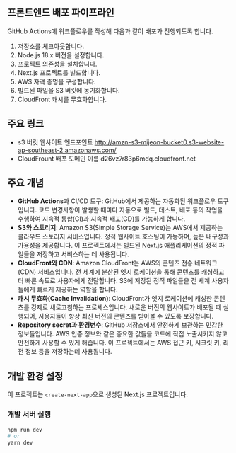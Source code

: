## 프론트엔드 배포 파이프라인

GitHub Actions에 워크플로우를 작성해 다음과 같이 배포가 진행되도록 합니다.

1. 저장소를 체크아웃합니다.
2. Node.js 18.x 버전을 설정합니다.
3. 프로젝트 의존성을 설치합니다.
4. Next.js 프로젝트를 빌드합니다.
5. AWS 자격 증명을 구성합니다.
6. 빌드된 파일을 S3 버킷에 동기화합니다.
7. CloudFront 캐시를 무효화합니다.

## 주요 링크

- s3 버킷 웹사이트 엔드포인트 
    http://amzn-s3-mijeon-bucket0.s3-website-ap-southeast-2.amazonaws.com/
- CloudFrount 배포 도메인 이름
    d26vz7r83p6mdq.cloudfront.net

## 주요 개념

- **GitHub Actions**과 CI/CD 도구: GitHub에서 제공하는 자동화된 워크플로우 도구입니다. 코드 변경사항이 발생할 때마다 자동으로 빌드, 테스트, 배포 등의 작업을 수행하여 지속적 통합(CI)과 지속적 배포(CD)를 가능하게 합니다.
- **S3와 스토리지**: Amazon S3(Simple Storage Service)는 AWS에서 제공하는 클라우드 스토리지 서비스입니다. 정적 웹사이트 호스팅이 가능하며, 높은 내구성과 가용성을 제공합니다. 이 프로젝트에서는 빌드된 Next.js 애플리케이션의 정적 파일들을 저장하고 서비스하는 데 사용됩니다.
- **CloudFront와 CDN**: Amazon CloudFront는 AWS의 콘텐츠 전송 네트워크(CDN) 서비스입니다. 전 세계에 분산된 엣지 로케이션을 통해 콘텐츠를 캐싱하고 더 빠른 속도로 사용자에게 전달합니다. S3에 저장된 정적 파일들을 전 세계 사용자들에게 빠르게 제공하는 역할을 합니다.
- **캐시 무효화(Cache Invalidation)**: CloudFront가 엣지 로케이션에 캐싱한 콘텐츠를 강제로 새로고침하는 프로세스입니다. 새로운 버전의 웹사이트가 배포될 때 실행되어, 사용자들이 항상 최신 버전의 콘텐츠를 받아볼 수 있도록 보장합니다.
- **Repository secret과 환경변수**: GitHub 저장소에서 안전하게 보관하는 민감한 정보들입니다. AWS 인증 정보와 같은 중요한 값들을 코드에 직접 노출시키지 않고 안전하게 사용할 수 있게 해줍니다. 이 프로젝트에서는 AWS 접근 키, 시크릿 키, 리전 정보 등을 저장하는데 사용됩니다.

## 개발 환경 설정

이 프로젝트는 `create-next-app`으로 생성된 Next.js 프로젝트입니다.

### 개발 서버 실행

```bash
npm run dev
# or
yarn dev
```
